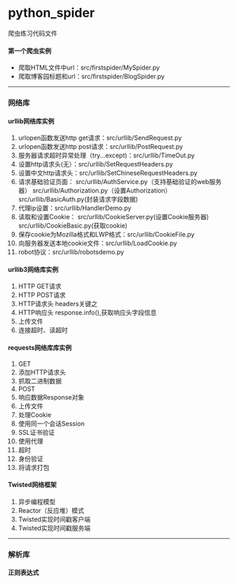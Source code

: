 # python_spider
爬虫练习代码文件
#### 第一个爬虫实例
* 爬取HTML文件中url：src/firstspider/MySpider.py
* 爬取博客园标题和url：src/firstspider/BlogSpider.py
---------------------------
### 网络库
#### urllib网络库实例
1. urlopen函数发送http get请求：src/urllib/SendRequest.py
2. urlopen函数发送http post请求：src/urllib/PostRequest.py
3. 服务器请求超时异常处理（try...except)：src/urllib/TimeOut.py
4. 设置http请求头(无）：src/urllib/SetRequestHeaders.py
5. 设置中文http请求头：src/urllib/SetChineseRequestHeaders.py
6. 请求基础验证页面：
    src/urllib/AuthService.py（支持基础验证的web服务器）
    src/urllib/Authorization.py（设置Authorization）
    src/urllib/BasicAuth.py(封装请求字段数据)
7. 代理ip设置：src/urllib/HandlerDemo.py
8. 读取和设置Cookie：
    src/urllib/CookieServer.py(设置Cookie服务器)
    src/urllib/CookieBasic.py(获取cookie)
9. 保存cookie为Mozilla格式和LWP格式：src/urllib/CookieFile.py
10. 向服务器发送本地cookie文件：src/urllib/LoadCookie.py
11. robot协议：src/urllib/robotsdemo.py
#### urllib3网络库实例
1. HTTP GET请求
2. HTTP POST请求
3. HTTP请求头 headers关键之
4. HTTP响应头 response.info(),获取响应头字段信息
5. 上传文件
6. 连接超时、读超时
#### requests网络库库实例
1. GET
2. 添加HTTP请求头
3. 抓取二进制数据
4. POST
5. 响应数据Response对象
6. 上传文件
7. 处理Cookie
8. 使用同一个会话Session
9. SSL证书验证
10. 使用代理
11. 超时
12. 身份验证
13. 将请求打包
#### Twisted网络框架
1. 异步编程模型
2. Reactor（反应堆）模式
3. Twisted实现时间戳客户端
4. Twisted实现时间戳服务端
--------------------------
### 解析库
#### 正则表达式